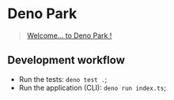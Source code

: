 # Deno Park

> [Welcome... to Deno Park !](https://www.youtube.com/watch?v=-w-58hQ9dLk)

## Development workflow

- Run the tests: `deno test .`;
- Run the application (CLI): `deno run index.ts`;